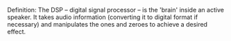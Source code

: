 
Definition: 
The DSP – digital signal processor – is the 'brain' inside an active speaker. It takes audio information (converting it to digital format if necessary) and manipulates the ones 
and zeroes to achieve a desired effect.


